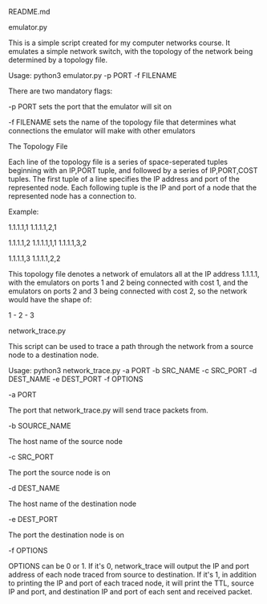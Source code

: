 README.md

emulator.py

This is a simple script created for my computer networks course.
It emulates a simple network switch, with the topology of the
network being determined by a topology file.

Usage:
python3 emulator.py -p PORT -f FILENAME

There are two mandatory flags:

-p PORT
sets the port that the emulator will sit on

-f FILENAME
sets the name of the topology file that determines what
connections the emulator will make with other emulators

The Topology File

Each line of the topology file is a series of space-seperated tuples
beginning with an IP,PORT tuple, and followed by a series of IP,PORT,COST tuples.
The first tuple of a line specifies the IP address and port of the represented node.
Each following tuple is the IP and port of a node that the represented node has a connection to.

Example:

1.1.1.1,1 1.1.1.1,2,1

1.1.1.1,2 1.1.1.1,1,1 1.1.1.1,3,2

1.1.1.1,3 1.1.1.1,2,2

This topology file denotes a network of emulators all at the IP address 1.1.1.1,
with the emulators on ports 1 and 2 being connected with cost 1, and the emulators
on ports 2 and 3 being connected with cost 2, so the network would have the shape of:

1 - 2 - 3

network_trace.py

This script can be used to trace a path through the network from a source
node to a destination node.

Usage:
python3 network_trace.py -a PORT -b SRC_NAME -c SRC_PORT -d DEST_NAME -e DEST_PORT -f OPTIONS

-a PORT

The port that network_trace.py will send trace packets from.

-b SOURCE_NAME

The host name of the source node

-c SRC_PORT

The port the source node is on

-d DEST_NAME

The host name of the destination node

-e DEST_PORT

The port the destination node is on

-f OPTIONS

OPTIONS can be 0 or 1. If it's 0, network_trace will output the IP and port address of each
node traced from source to destination. If it's 1, in addition to printing the IP and port
of each traced node, it will print the TTL, source IP and port, and destination IP and port
of each sent and received packet.
